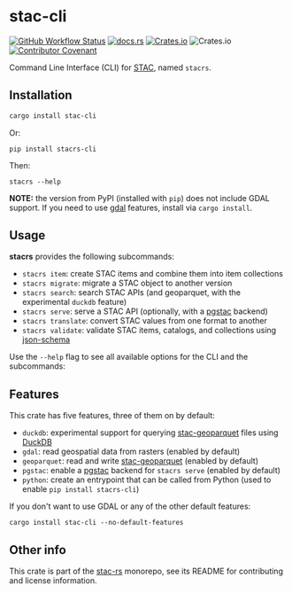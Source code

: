 # stac-cli

[![GitHub Workflow Status](https://img.shields.io/github/actions/workflow/status/stac-utils/stac-rs/ci.yml?branch=main&style=for-the-badge)](https://github.com/stac-utils/stac-rs/actions/workflows/ci.yml)
[![docs.rs](https://img.shields.io/docsrs/stac-cli?style=for-the-badge)](https://docs.rs/stac-cli/latest/stac_cli/)
[![Crates.io](https://img.shields.io/crates/v/stac-cli?style=for-the-badge)](https://crates.io/crates/stac-cli)
![Crates.io](https://img.shields.io/crates/l/stac-cli?style=for-the-badge)
[![Contributor Covenant](https://img.shields.io/badge/Contributor%20Covenant-2.1-4baaaa.svg?style=for-the-badge)](./CODE_OF_CONDUCT)

Command Line Interface (CLI) for [STAC](https://stacspec.org/), named `stacrs`.

## Installation

```sh
cargo install stac-cli
```

Or:

```shell
pip install stacrs-cli
```

Then:

```shell
stacrs --help
```

**NOTE:** the version from PyPI (installed with `pip`) does not include GDAL support.
If you need to use [gdal](../core/README.md#gdal) features, install via `cargo install`.

## Usage

**stacrs** provides the following subcommands:

- `stacrs item`: create STAC items and combine them into item collections
- `stacrs migrate`: migrate a STAC object to another version
- `stacrs search`: search STAC APIs (and geoparquet, with the experimental `duckdb` feature)
- `stacrs serve`: serve a STAC API (optionally, with a [pgstac](https://github.com/stac-utils/pgstac) backend)
- `stacrs translate`: convert STAC values from one format to another
- `stacrs validate`: validate STAC items, catalogs, and collections using [json-schema](https://json-schema.org/)

Use the `--help` flag to see all available options for the CLI and the subcommands:

## Features

This crate has five features, three of them on by default:

- `duckdb`: experimental support for querying [stac-geoparquet](https://github.com/stac-utils/stac-geoparquet) files using [DuckDB](https://duckdb.org/)
- `gdal`: read geospatial data from rasters (enabled by default)
- `geoparquet`: read and write [stac-geoparquet](https://github.com/stac-utils/stac-geoparquet) (enabled by default)
- `pgstac`: enable a [pgstac](https://github.com/stac-utils/pgstac) backend for `stacrs serve` (enabled by default)
- `python`: create an entrypoint that can be called from Python (used to enable `pip install stacrs-cli`)

If you don't want to use GDAL or any of the other default features:

```shell
cargo install stac-cli --no-default-features
```

## Other info

This crate is part of the [stac-rs](https://github.com/stac-utils/stac-rs) monorepo, see its README for contributing and license information.
